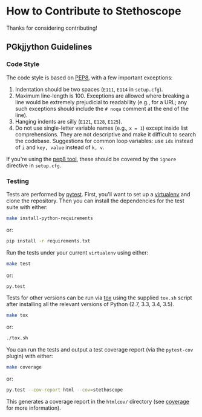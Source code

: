 How to Contribute to Stethoscope
================================

Thanks for considering contributing!


PGkjjython Guidelines
-----------------

### Code Style

The code style is based on [PEP8](http://legacy.python.org/dev/peps/pep-0008/),
with a few important exceptions:

1. Indentation should be two spaces (`E111`, `E114` in `setup.cfg`).
2. Maximum line-length is 100. Exceptions are allowed where breaking a line
   would be extremely prejudicial to readability (e.g., for a URL; any such
   exceptions should include the `# noqa` comment at the end of the line).
3. Hanging indents are silly (`E121`, `E128`, `E125`).
4. Do not use single-letter variable names (e.g., `x = 1`) except inside list comprehensions. They
   are not descriptive and make it difficult to search the codebase. Suggestions for common loop
   variables: use `idx` instead of `i` and `key, value` instead of `k, v`.

If you're using the [pep8 tool](https://pep8.readthedocs.io/), these should be
covered by the `ignore` directive in `setup.cfg`.


### Testing

Tests are performed by [pytest]. First, you'll want to set up a [virtualenv] and clone the
repository. Then you can install the dependencies for the test suite with either:

```sh
make install-python-requirements
```

or:

```sh
pip install -r requirements.txt
```

Run the tests under your current `virtualenv` using either:

```sh
make test
```

or:

```sh
py.test
```

Tests for other versions can be run via [tox] using the supplied `tox.sh` script after installing
all the relevant versions of Python (2.7, 3.3, 3.4, 3.5).

```sh
make tox
```

or:

```sh
./tox.sh
```

You can run the tests and output a test coverage report (via the `pytest-cov` plugin) with either:

```sh
make coverage
```

or:

```sh
py.test --cov-report html --cov=stethoscope
```

This generates a coverage report in the `htmlcov/` directory (see [coverage] for more information).


[coverage]: https://coverage.readthedocs.io
[tox]: https://tox.readthedocs.io/en/latest/
[virtualenv]: https://virtualenv.pypa.io/en/stable/
[pytest]: http://pytest.org/latest/

